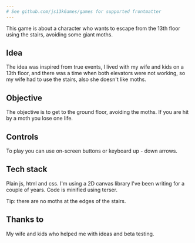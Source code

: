 ```yaml
---
# See github.com/js13kGames/games for supported frontmatter
---
```

This game is about a character who wants to escape from the 13th floor using the stairs, avoiding some giant moths.

## Idea

The idea was inspired from true events, I lived with my wife and kids on a 13th floor, and there was a time when both elevators were not working, so my wife had to use the stairs, also she doesn't like moths.

## Objective

The objective is to get to the ground floor, avoiding the moths. If you are hit by a moth you lose one life.

## Controls

To play you can use on-screen buttons or keyboard up - down arrows.

## Tech stack
Plain js, html and css. I'm using a 2D canvas library I've been writing for a couple of years.  Code is minified using terser.

 Tip: there are no moths at the edges of the stairs.

## Thanks to
My wife and kids who helped me with ideas and beta testing.



 